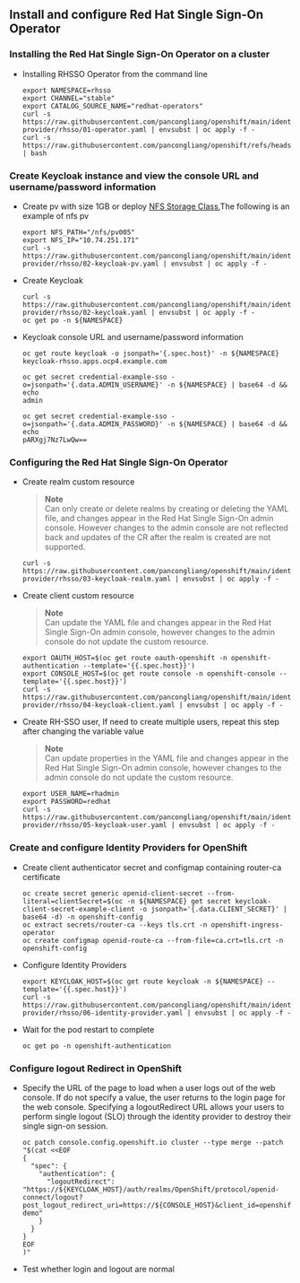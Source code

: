 ## Install and configure Red Hat Single Sign-On Operator


### Installing the Red Hat Single Sign-On Operator on a cluster

* Installing RHSSO Operator from the command line
  ```
  export NAMESPACE=rhsso
  export CHANNEL="stable"
  export CATALOG_SOURCE_NAME="redhat-operators"  
  curl -s https://raw.githubusercontent.com/pancongliang/openshift/main/identity-provider/rhsso/01-operator.yaml | envsubst | oc apply -f -
  curl -s https://raw.githubusercontent.com/pancongliang/openshift/refs/heads/main/operator/approve_ip.sh | bash
  ```

### Create Keycloak instance and view the console URL and username/password information

* Create pv with size 1GB or deploy [NFS Storage Class](https://github.com/pancongliang/openshift/blob/main/storage/nfs-storageclass/readme.md),The following is an example of nfs pv
  
  ```
  export NFS_PATH="/nfs/pv005"
  export NFS_IP="10.74.251.171"
  curl -s https://raw.githubusercontent.com/pancongliang/openshift/main/identity-provider/rhsso/02-keycloak-pv.yaml | envsubst | oc apply -f -
  ```
  
* Create Keycloak
  ```
  curl -s https://raw.githubusercontent.com/pancongliang/openshift/main/identity-provider/rhsso/02-keycloak.yaml | envsubst | oc apply -f -
  oc get po -n ${NAMESPACE}
  ```
  
* Keycloak console URL and username/password information
  ```
  oc get route keycloak -o jsonpath='{.spec.host}' -n ${NAMESPACE}
  keycloak-rhsso.apps.ocp4.example.com

  oc get secret credential-example-sso -o=jsonpath='{.data.ADMIN_USERNAME}' -n ${NAMESPACE} | base64 -d && echo
  admin
  
  oc get secret credential-example-sso -o=jsonpath='{.data.ADMIN_PASSWORD}' -n ${NAMESPACE} | base64 -d && echo
  pARXgj7Nz7LwQw==
  ```
  
### Configuring the Red Hat Single Sign-On Operator

* Create realm custom resource
  > **Note**  
  > Can only create or delete realms by creating or deleting the YAML file, and changes appear in the Red Hat Single Sign-On admin console.
  > However changes to the admin console are not reflected back and updates of the CR after the realm is created are not supported.

  ```  
  curl -s https://raw.githubusercontent.com/pancongliang/openshift/main/identity-provider/rhsso/03-keycloak-realm.yaml | envsubst | oc apply -f -
  ```

* Create client custom resource
  > **Note**  
  > Can update the YAML file and changes appear in the Red Hat Single Sign-On admin console,
  > however changes to the admin console do not update the custom resource.
  ```
  export OAUTH_HOST=$(oc get route oauth-openshift -n openshift-authentication --template='{{.spec.host}}')
  export CONSOLE_HOST=$(oc get route console -n openshift-console --template='{{.spec.host}}')
  curl -s https://raw.githubusercontent.com/pancongliang/openshift/main/identity-provider/rhsso/04-keycloak-client.yaml | envsubst | oc apply -f -
  ```
  
* Create RH-SSO user, If need to create multiple users, repeat this step after changing the variable value
  > **Note**  
  > Can update properties in the YAML file and changes appear in the Red Hat Single Sign-On admin console,
  > however changes to the admin console do not update the custom resource.
  ```
  export USER_NAME=rhadmin
  export PASSWORD=redhat
  curl -s https://raw.githubusercontent.com/pancongliang/openshift/main/identity-provider/rhsso/05-keycloak-user.yaml | envsubst | oc apply -f -
  ```

### Create and configure Identity Providers for OpenShift

* Create client authenticator secret and configmap containing router-ca certificate
  ```
  oc create secret generic openid-client-secret --from-literal=clientSecret=$(oc -n ${NAMESPACE} get secret keycloak-client-secret-example-client -o jsonpath='{.data.CLIENT_SECRET}' | base64 -d) -n openshift-config
  oc extract secrets/router-ca --keys tls.crt -n openshift-ingress-operator
  oc create configmap openid-route-ca --from-file=ca.crt=tls.crt -n openshift-config
  ```

* Configure Identity Providers
  ```
  export KEYCLOAK_HOST=$(oc get route keycloak -n ${NAMESPACE} --template='{{.spec.host}}')
  curl -s https://raw.githubusercontent.com/pancongliang/openshift/main/identity-provider/rhsso/06-identity-provider.yaml | envsubst | oc apply -f -
  ```

* Wait for the pod restart to complete
  ```
  oc get po -n openshift-authentication
  ```

### Configure logout Redirect in OpenShift
* Specify the URL of the page to load when a user logs out of the web console.
  If do not specify a value, the user returns to the login page for the web console.
  Specifying a logoutRedirect URL allows your users to perform single logout (SLO) through the identity provider to destroy their single sign-on session.

  ```
  oc patch console.config.openshift.io cluster --type merge --patch "$(cat <<EOF
  {
    "spec": {
      "authentication": {
        "logoutRedirect": "https://${KEYCLOAK_HOST}/auth/realms/OpenShift/protocol/openid-connect/logout?post_logout_redirect_uri=https://${CONSOLE_HOST}&client_id=openshift-demo"
      }
    }
  }
  EOF
  )"
  ```

* Test whether login and logout are normal
  
